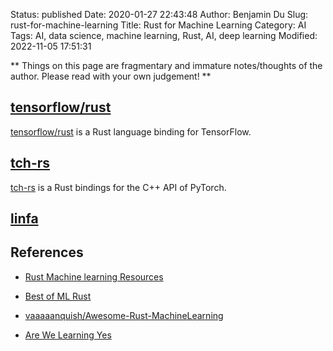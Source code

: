 Status: published
Date: 2020-01-27 22:43:48
Author: Benjamin Du
Slug: rust-for-machine-learning
Title: Rust for Machine Learning
Category: AI
Tags: AI, data science, machine learning, Rust, AI, deep learning
Modified: 2022-11-05 17:51:31

**
Things on this page are fragmentary and immature notes/thoughts of the author.
Please read with your own judgement!
**

## [tensorflow/rust](https://github.com/tensorflow/rust)
[tensorflow/rust](https://github.com/tensorflow/rust)
is a Rust language binding for TensorFlow.

## [tch-rs](https://github.com/LaurentMazare/tch-rs)
[tch-rs](https://github.com/LaurentMazare/tch-rs)
is a Rust bindings for the C++ API of PyTorch.

## [linfa](https://github.com/rust-ml/linfa)

## References

- [Rust Machine learning Resources](https://rustrepo.com/catalog/rust-machine-learning_newest_1)

- [Best of ML Rust](https://github.com/e-tornike/best-of-ml-rust)

- [vaaaaanquish/Awesome-Rust-MachineLearning](https://github.com/vaaaaanquish/Awesome-Rust-MachineLearning#deep-neural-network)

- [Are We Learning Yes](http://www.arewelearningyet.com/)
